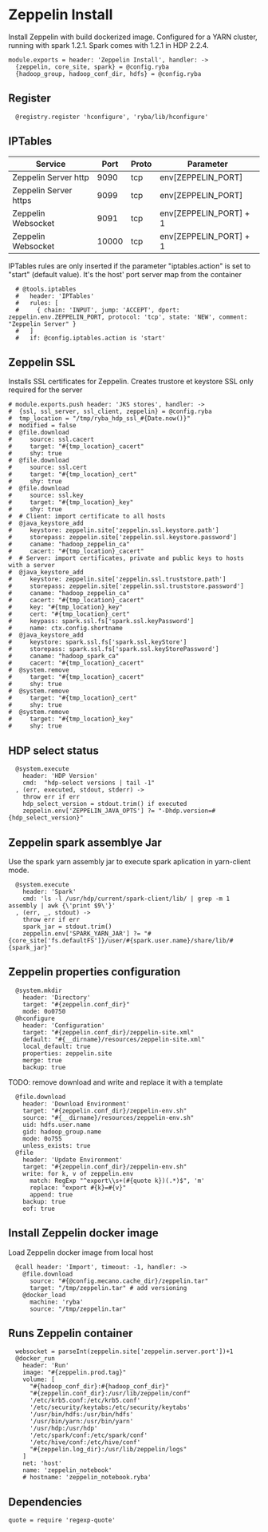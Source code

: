 
# Zeppelin Install

Install Zeppelin with build dockerized image.
Configured for a YARN  cluster, running with spark 1.2.1.
Spark comes with 1.2.1 in HDP 2.2.4.

    module.exports = header: 'Zeppelin Install', handler: ->
      {zeppelin, core_site, spark} = @config.ryba
      {hadoop_group, hadoop_conf_dir, hdfs} = @config.ryba

## Register

      @registry.register 'hconfigure', 'ryba/lib/hconfigure'

## IPTables

| Service                 | Port  | Proto | Parameter                |
|-------------------------|-------|-------|--------------------------|
| Zeppelin Server http    | 9090  | tcp   | env[ZEPPELIN_PORT]       |
| Zeppelin Server https   | 9099  | tcp   | env[ZEPPELIN_PORT]       |
| Zeppelin Websocket      | 9091  | tcp   | env[ZEPPELIN_PORT] +  1  |
| Zeppelin Websocket      | 10000 | tcp   | env[ZEPPELIN_PORT] +  1  |

IPTables rules are only inserted if the parameter "iptables.action" is set to
"start" (default value).
It's the  host' port server map from the container

      # @tools.iptables
      #   header: 'IPTables'
      #   rules: [
      #     { chain: 'INPUT', jump: 'ACCEPT', dport: zeppelin.env.ZEPPELIN_PORT, protocol: 'tcp', state: 'NEW', comment: "Zeppelin Server" }
      #   ]
      #   if: @config.iptables.action is 'start'

## Zeppelin SSL

Installs SSL certificates for Zeppelin. Creates trustore et keystore
SSL only required for the server

    # module.exports.push header: 'JKS stores', handler: ->
    #  {ssl, ssl_server, ssl_client, zeppelin} = @config.ryba
    #  tmp_location = "/tmp/ryba_hdp_ssl_#{Date.now()}"
    #  modified = false
    #  @file.download
    #     source: ssl.cacert
    #     target: "#{tmp_location}_cacert"
    #     shy: true
    #  @file.download
    #     source: ssl.cert
    #     target: "#{tmp_location}_cert"
    #     shy: true
    #  @file.download
    #     source: ssl.key
    #     target: "#{tmp_location}_key"
    #     shy: true
    #  # Client: import certificate to all hosts
    #  @java_keystore_add
    #     keystore: zeppelin.site['zeppelin.ssl.keystore.path']
    #     storepass: zeppelin.site['zeppelin.ssl.keystore.password']
    #     caname: "hadoop_zeppelin_ca"
    #     cacert: "#{tmp_location}_cacert"
    #  # Server: import certificates, private and public keys to hosts with a server
    #  @java_keystore_add
    #     keystore: zeppelin.site['zeppelin.ssl.truststore.path']
    #     storepass: zeppelin.site['zeppelin.ssl.truststore.password']
    #     caname: "hadoop_zeppelin_ca"
    #     cacert: "#{tmp_location}_cacert"
    #     key: "#{tmp_location}_key"
    #     cert: "#{tmp_location}_cert"
    #     keypass: spark.ssl.fs['spark.ssl.keyPassword']
    #     name: ctx.config.shortname
    #  @java_keystore_add
    #     keystore: spark.ssl.fs['spark.ssl.keyStore']
    #     storepass: spark.ssl.fs['spark.ssl.keyStorePassword']
    #     caname: "hadoop_spark_ca"
    #     cacert: "#{tmp_location}_cacert"
    #  @system.remove
    #     target: "#{tmp_location}_cacert"
    #     shy: true
    #  @system.remove
    #     target: "#{tmp_location}_cert"
    #     shy: true
    #  @system.remove
    #     target: "#{tmp_location}_key"
    #     shy: true

## HDP select status

      @system.execute
        header: 'HDP Version'
        cmd:  "hdp-select versions | tail -1"
      , (err, executed, stdout, stderr) ->
        throw err if err
        hdp_select_version = stdout.trim() if executed
        zeppelin.env['ZEPPELIN_JAVA_OPTS'] ?= "-Dhdp.version=#{hdp_select_version}"

## Zeppelin spark assemblye Jar

Use the spark yarn assembly jar to execute spark aplication in yarn-client mode.

      @system.execute
        header: 'Spark'
        cmd: 'ls -l /usr/hdp/current/spark-client/lib/ | grep -m 1 assembly | awk {\'print $9\'}'
      , (err, _, stdout) ->
        throw err if err
        spark_jar = stdout.trim()
        zeppelin.env['SPARK_YARN_JAR'] ?= "#{core_site['fs.defaultFS']}/user/#{spark.user.name}/share/lib/#{spark_jar}"

## Zeppelin properties configuration

      @system.mkdir
        header: 'Directory'
        target: "#{zeppelin.conf_dir}"
        mode: 0o0750
      @hconfigure
        header: 'Configuration'
        target: "#{zeppelin.conf_dir}/zeppelin-site.xml"
        default: "#{__dirname}/resources/zeppelin-site.xml"
        local_default: true
        properties: zeppelin.site
        merge: true
        backup: true

TODO: remove download and write and replace it with a template

      @file.download
        header: 'Download Environment'
        target: "#{zeppelin.conf_dir}/zeppelin-env.sh"
        source: "#{__dirname}/resources/zeppelin-env.sh"
        uid: hdfs.user.name
        gid: hadoop_group.name
        mode: 0o755
        unless_exists: true
      @file
        header: 'Update Environment'
        target: "#{zeppelin.conf_dir}/zeppelin-env.sh"
        write: for k, v of zeppelin.env
          match: RegExp "^export\\s+(#{quote k})(.*)$", 'm'
          replace: "export #{k}=#{v}"
          append: true
        backup: true
        eof: true

## Install Zeppelin docker image

Load Zeppelin docker image from local host

      @call header: 'Import', timeout: -1, handler: ->
        @file.download
          source: "#{@config.mecano.cache_dir}/zeppelin.tar"
          target: "/tmp/zeppelin.tar" # add versioning
        @docker_load
          machine: 'ryba'
          source: "/tmp/zeppelin.tar"

## Runs Zeppelin container 

      websocket = parseInt(zeppelin.site['zeppelin.server.port'])+1
      @docker_run
        header: 'Run'
        image: "#{zeppelin.prod.tag}"
        volume: [
          "#{hadoop_conf_dir}:#{hadoop_conf_dir}"
          "#{zeppelin.conf_dir}:/usr/lib/zeppelin/conf"
          '/etc/krb5.conf:/etc/krb5.conf'
          '/etc/security/keytabs:/etc/security/keytabs'
          '/usr/bin/hdfs:/usr/bin/hdfs'
          '/usr/bin/yarn:/usr/bin/yarn'
          '/usr/hdp:/usr/hdp'
          '/etc/spark/conf:/etc/spark/conf'
          '/etc/hive/conf:/etc/hive/conf'
          "#{zeppelin.log_dir}:/usr/lib/zeppelin/logs"
        ]
        net: 'host'
        name: 'zeppelin_notebook'
        # hostname: 'zeppelin_notebook.ryba'

## Dependencies

    quote = require 'regexp-quote'
